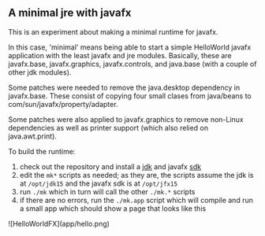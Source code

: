 ## A minimal jre with javafx

This is an experiment about making a minimal runtime for javafx.

In this case, 'minimal' means being able to start a simple HelloWorld javafx application with the least javafx and jre modules.
Basically, these are javafx.base, javafx.graphics, javafx.controls, and java.base (with a couple of other jdk modules).

Some patches were needed to remove the java.desktop dependency in javafx.base.
These consist of copying four small clases from java/beans to com/sun/javafx/property/adapter.

Some patches were also applied to javafx.graphics to remove non-Linux dependencies as well as printer support (which also relied on java.awt.print).

To build the runtime:
1. check out the repository and install a [jdk](https://jdk.java.net/) and javafx [sdk](https://gluonhq.com/products/javafx/)
2. edit the <code>mk*</code> scripts as needed; as they are, the scripts assume the jdk is at <code>/opt/jdk15</code> and the javafx sdk is at <code>/opt/jfx15</code>
3. run <code>./mk</code> which in turn will call the other <code>./mk.*</code> scripts
4. if there are no errors, run the <code>./mk.app</code> script which will compile and run a small app which should show a page that looks like this
<p> ![HelloWorldFX](app/hello.png)

